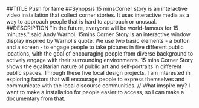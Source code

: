##TITLE
Push for fame
##Synopsis
15 minsCorner story is an interactive video installation that collect corner stories. 
It uses interactive media as a way to approach people that is hard to approach or unusual.
##DESCRIPTION
"In the future, everyone will be world-famous for 15 minutes," said Andy Warhol. 
15mins Corner Story is an interactive window display inspired by Warhol's quote. 
We use two basic elements - a button and a screen - 
to engage people to take pictures in five different public locations, 
with the goal of encouraging people from diverse background to actively engage with their surrounding environments.
15 mins Corner Story shows the egalitarian nature of public art and self-portraits in different public spaces.
Through these five local design projects,
I am interested in exploring factors that will encourage people to express themselves and communicate with the local discourse communities.
// What imspire my? I want to make a installation for people easier to access, so I can make a documentary from that.
